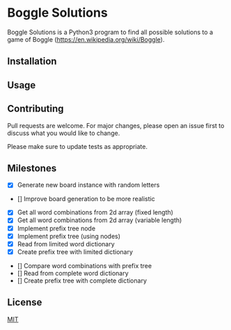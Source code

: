 # Boggle Solutions

Boggle Solutions is a Python3 program to find all possible solutions to a game of Boggle (https://en.wikipedia.org/wiki/Boggle).

## Installation

<!-- Use the package manager [pip](https://pip.pypa.io/en/stable/) to install foobar.

```bash
pip install foobar
``` -->

## Usage

<!-- ```python
import foobar

foobar.pluralize('word') # returns 'words'
foobar.pluralize('goose') # returns 'geese'
foobar.singularize('phenomena') # returns 'phenomenon'
``` -->

## Contributing
Pull requests are welcome. For major changes, please open an issue first to discuss what you would like to change.

Please make sure to update tests as appropriate.

## Milestones
- [x] Generate new board instance with random letters
- [] Improve board generation to be more realistic
- [x] Get all word combinations from 2d array (fixed length)
- [x] Get all word combinations from 2d array (variable length)
- [x] Implement prefix tree node
- [x] Implement prefix tree (using nodes)
- [x] Read from limited word dictionary
- [x] Create prefix tree with limited dictionary
- [] Compare word combinations with prefix tree
- [] Read from complete word dictionary
- [] Create prefix tree with complete dictionary





## License
[MIT](https://choosealicense.com/licenses/mit/)
